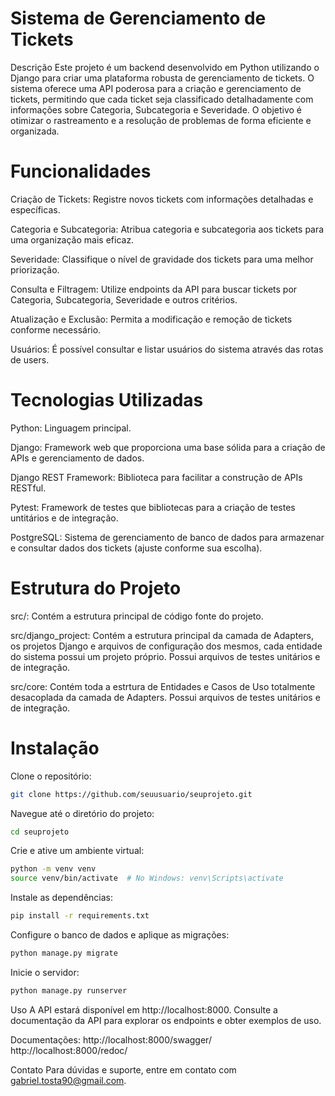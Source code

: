 # Sistema de Gerenciamento de Tickets
Descrição
Este projeto é um backend desenvolvido em Python utilizando o Django para criar uma plataforma robusta de gerenciamento de tickets. O sistema oferece uma API poderosa para a criação e gerenciamento de tickets, permitindo que cada ticket seja classificado detalhadamente com informações sobre Categoria, Subcategoria e Severidade. O objetivo é otimizar o rastreamento e a resolução de problemas de forma eficiente e organizada.

# Funcionalidades
Criação de Tickets: Registre novos tickets com informações detalhadas e específicas.

Categoria e Subcategoria: Atribua categoria e subcategoria aos tickets para uma organização mais eficaz.

Severidade: Classifique o nível de gravidade dos tickets para uma melhor priorização.

Consulta e Filtragem: Utilize endpoints da API para buscar tickets por Categoria, Subcategoria, Severidade e outros critérios.

Atualização e Exclusão: Permita a modificação e remoção de tickets conforme necessário.

Usuários: É possível consultar e listar usuários do sistema através das rotas de users.

# Tecnologias Utilizadas
Python: Linguagem principal.

Django: Framework web que proporciona uma base sólida para a criação de APIs e gerenciamento de dados.

Django REST Framework: Biblioteca para facilitar a construção de APIs RESTful.

Pytest: Framework de testes que bibliotecas para a criação de testes untitários e de integração.

PostgreSQL: Sistema de gerenciamento de banco de dados para armazenar e consultar dados dos tickets (ajuste conforme sua escolha).

# Estrutura do Projeto
src/: Contém a estrutura principal de código fonte do projeto.

src/django_project: Contém a estrutura principal da camada de Adapters, os projetos Django e arquivos de configuração dos mesmos, cada entidade do sistema possui um projeto próprio. Possui arquivos de testes unitários e de integração.

src/core: Contém toda a estrtura de Entidades e Casos de Uso totalmente desacoplada da camada de Adapters. Possui arquivos de testes unitários e de integração.

# Instalação

Clone o repositório:

```bash
git clone https://github.com/seuusuario/seuprojeto.git
```
Navegue até o diretório do projeto:

```bash
cd seuprojeto
```
Crie e ative um ambiente virtual:

```bash
python -m venv venv
source venv/bin/activate  # No Windows: venv\Scripts\activate
```
Instale as dependências:

```bash
pip install -r requirements.txt
```

Configure o banco de dados e aplique as migrações:

```bash
python manage.py migrate
```

Inicie o servidor:

```bash
python manage.py runserver
```

Uso
A API estará disponível em http://localhost:8000. Consulte a documentação da API para explorar os endpoints e obter exemplos de uso.

Documentações:
http://localhost:8000/swagger/
http://localhost:8000/redoc/


Contato
Para dúvidas e suporte, entre em contato com gabriel.tosta90@gmail.com.
